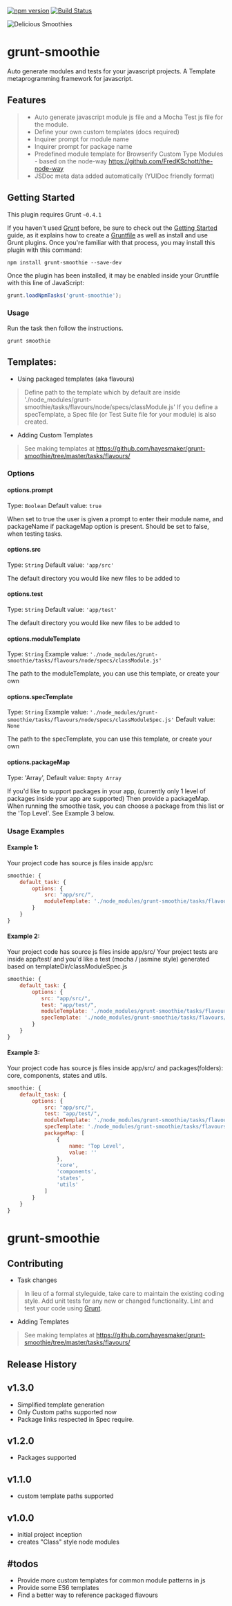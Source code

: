 [![npm version](https://badge.fury.io/js/grunt-smoothie.svg)](http://badge.fury.io/js/grunt-smoothie) [![Build Status](https://travis-ci.org/hayesmaker/grunt-smoothie.svg?branch=master)](https://travis-ci.org/hayesmaker/grunt-smoothie)

![Delicious Smoothies](https://raw.githubusercontent.com/hayesmaker/grunt-smoothie/images-store/images/smoothies.jpg?raw=true "Delicious JS Smoothies")

# grunt-smoothie
Auto generate modules and tests for your javascript projects.  A Template metaprogramming framework for javascript.

## Features

> - Auto generate javascript module js file and a Mocha Test js file for the module.
> - Define your own custom templates (docs required)
> - Inquirer prompt for module name
> - Inquirer prompt for package name
> - Predefined module template for Browserify Custom Type Modules - based on the node-way https://github.com/FredKSchott/the-node-way
> - JSDoc meta data added automatically (YUIDoc friendly format)


## Getting Started
This plugin requires Grunt `~0.4.1`

If you haven't used [Grunt](http://gruntjs.com/) before, be sure to check out the [Getting Started](http://gruntjs.com/getting-started) guide, as it explains how to create a [Gruntfile](http://gruntjs.com/sample-gruntfile) as well as install and use Grunt plugins. Once you're familiar with that process, you may install this plugin with this command:

```shell
npm install grunt-smoothie --save-dev
```

Once the plugin has been installed, it may be enabled inside your Gruntfile with this line of JavaScript:

```js
grunt.loadNpmTasks('grunt-smoothie');
```

### Usage
Run the task then follow the instructions.

```shell
grunt smoothie
```

## Templates:
- Using packaged templates (aka flavours)
> Define path to the template which by default are inside './node_modules/grunt-smoothie/tasks/flavours/node/specs/classModule.js'
> If you define a specTemplate, a Spec file (or Test Suite file for your module) is also created.

- Adding Custom Templates
> See making templates at https://github.com/hayesmaker/grunt-smoothie/tree/master/tasks/flavours/


### Options

#### options.prompt
Type: `Boolean`
Default value: `true`

When set to true the user is given a prompt to enter their module name, and packageName if packageMap option is present.
Should be set to false, when testing tasks.

#### options.src
Type: `String`
Default value: `'app/src'`

The default directory you would like new files to be added to

#### options.test
Type: `String`
Default value: `'app/test'`

The default directory you would like new files to be added to

#### options.moduleTemplate
Type: `String`
Example value: `'./node_modules/grunt-smoothie/tasks/flavours/node/specs/classModule.js'`

The path to the moduleTemplate, you can use this template, or create your own

#### options.specTemplate
Type: `String`
Example value: `'./node_modules/grunt-smoothie/tasks/flavours/node/specs/classModuleSpec.js'`
Default value: `None`

The path to the specTemplate, you can use this template, or create your own


#### options.packageMap
Type: 'Array',
Default value: `Empty Array`

If you'd like to support packages in your app, (currently only 1 level of packages inside your app are supported)
Then provide a packageMap.  When running the smoothie task, you can choose a package from this list or the 'Top Level'.
See Example 3 below.

### Usage Examples

#### Example 1:

Your project code has source js files inside app/src

```js
smoothie: {
    default_task: {
        options: {
            src: "app/src/",
            moduleTemplate: './node_modules/grunt-smoothie/tasks/flavours/node/specs/classModule.js'
        }
    }
}
```

#### Example 2:

Your project code has source js files inside app/src/
Your project tests are inside app/test/ and you'd like a test (mocha / jasmine style) generated based on templateDir/classModuleSpec.js

```js
smoothie: {
    default_task: {
        options: {
           src: "app/src/",
           test: "app/test/",
           moduleTemplate: './node_modules/grunt-smoothie/tasks/flavours/node/specs/classModule.js',
           specTemplate: './node_modules/grunt-smoothie/tasks/flavours/node/specs/classModuleSpec.js',
        }
    }
}
```

#### Example 3:

Your project code has source js files inside app/src/ and packages(folders): core, components, states and utils.

```js
smoothie: {
    default_task: {
        options: {
            src: "app/src/",
            test: "app/test/",
            moduleTemplate: './node_modules/grunt-smoothie/tasks/flavours/node/specs/classModule.js',
            specTemplate: './node_modules/grunt-smoothie/tasks/flavours/node/specs/classModuleSpec.js',
            packageMap: [
                {
                    name: 'Top Level',
                    value: ''
                },
                'core',
                'components',
                'states',
                'utils'
            ]
        }
    }
}
```

# grunt-smoothie

## Contributing
- Task changes
> In lieu of a formal styleguide, take care to maintain the existing coding style.
> Add unit tests for any new or changed functionality. Lint and test your code using [Grunt](http://gruntjs.com/).
- Adding Templates
> See making templates at https://github.com/hayesmaker/grunt-smoothie/tree/master/tasks/flavours/

## Release History
v1.3.0
------
- Simplified template generation
- Only Custom paths supported now
- Package links respected in Spec require.

v1.2.0
------
- Packages supported

v1.1.0
------
- custom template paths supported

v1.0.0
-------
- initial project inception
- creates "Class" style node modules

#todos
------
- Provide more custom templates for common module patterns in js
- Provide some ES6 templates
- Find a better way to reference packaged flavours



